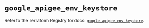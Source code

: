 # `google_apigee_env_keystore`

Refer to the Terraform Registry for docs: [`google_apigee_env_keystore`](https://registry.terraform.io/providers/hashicorp/google/5.43.1/docs/resources/apigee_env_keystore).
